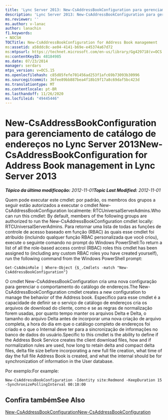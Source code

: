```yaml
---
title: 'Lync Server 2013: New-CsAddressBookConfiguration para gerenciamento de catálogo de endereços'
description: 'Lync Server 2013: New-CsAddressBookConfiguration para gerenciamento de catálogo de endereços.'
ms.reviewer: ''
ms.author: v-lanac
author: lanachin
f1.keywords:
- NOCSH
TOCTitle: New-CsAddressBookConfiguration for Address Book management
ms:assetid: a58ddc8c-ae04-4141-b69e-e45374a67d72
ms:mtpsurl: https://technet.microsoft.com/en-us/library/Gg429718(v=OCS.15)
ms:contentKeyID: 48184985
ms.date: 07/23/2014
manager: serdars
mtps_version: v=OCS.15
ms.openlocfilehash: c85d85fefe701456ad253f1afc69b73093b30996
ms.sourcegitcommit: 36fee89bb887bea4f18b19f17a8c69daf5bc423d
ms.translationtype: MT
ms.contentlocale: pt-BR
ms.lasthandoff: 11/26/2020
ms.locfileid: "49445446"
---
```

# <a name="new-csaddressbookconfiguration-for-address-book-management-in-lync-server-2013"></a><span data-ttu-id="e3fc1-103">New-CsAddressBookConfiguration para gerenciamento de catálogo de endereços no Lync Server 2013</span><span class="sxs-lookup"><span data-stu-id="e3fc1-103">New-CsAddressBookConfiguration for Address Book management in Lync Server 2013</span></span>

<div data-xmlns="http://www.w3.org/1999/xhtml">

<div class="topic" data-xmlns="http://www.w3.org/1999/xhtml" data-msxsl="urn:schemas-microsoft-com:xslt" data-cs="https://msdn.microsoft.com/">

<div data-asp="https://msdn2.microsoft.com/asp">



</div>

<div id="mainSection">

<div id="mainBody"><span data-ttu-id="e3fc1-104">

<span> </span></span><span class="sxs-lookup"><span data-stu-id="e3fc1-104">

<span> </span></span></span>

<span data-ttu-id="e3fc1-105">_**Tópico da última modificação:** 2012-11-01_</span><span class="sxs-lookup"><span data-stu-id="e3fc1-105">_**Topic Last Modified:** 2012-11-01_</span></span>

<span data-ttu-id="e3fc1-106">Quem pode executar este cmdlet: por padrão, os membros dos grupos a seguir estão autorizados a executar o cmdlet New-CsAddressBookConfiguration localmente: RTCUniversalServerAdmins.</span><span class="sxs-lookup"><span data-stu-id="e3fc1-106">Who can run this cmdlet: By default, members of the following groups are authorized to run the New-CsAddressBookConfiguration cmdlet locally: RTCUniversalServerAdmins.</span></span> <span data-ttu-id="e3fc1-107">Para retornar uma lista de todas as funções de controle de acesso baseado em função (RBAC) às quais esse cmdlet foi atribuído (incluindo qualquer função RBAC personalizada que você criou), execute o seguinte comando no prompt do Windows PowerShell:</span><span class="sxs-lookup"><span data-stu-id="e3fc1-107">To return a list of all the role-based access control (RBAC) roles this cmdlet has been assigned to (including any custom RBAC roles you have created yourself), run the following command from the Windows PowerShell prompt:</span></span>

    Get-CsAdminRole | Where-Object {$_.Cmdlets -match "New-CsAddressBookConfiguration"}

<span data-ttu-id="e3fc1-108">O cmdlet New-CsAddressBookConfiguration cria uma nova configuração para gerenciar o comportamento do catálogo de endereços.</span><span class="sxs-lookup"><span data-stu-id="e3fc1-108">The New-CsAddressBookConfiguration cmdlet creates a new configuration to manage the behavior of the Address book.</span></span> <span data-ttu-id="e3fc1-109">Específico para esse cmdlet é a capacidade de definir se o serviço de catálogo de endereços cria os arquivos de download do cliente, como e se as regras de normalização forem usadas, por quanto tempo manter os arquivos Delta e Delta, o tamanho do arquivo Delta antes de incorporar uma nova criação de arquivo completa, a hora do dia em que o catálogo completo de endereços foi criado e o que o Internal deve ter para a sincronização de informações no banco de dados do usuário.</span><span class="sxs-lookup"><span data-stu-id="e3fc1-109">Specific to this cmdlet is the ability to define if the Address Book Service creates the client download files, how and if normalization rules are used, how long to retain delta and compact delta files, delta file size before incorporating a new full file creation, what time of day the full file Address Book is created, and what the internal should be for synchronization of information in the User database.</span></span>

<span data-ttu-id="e3fc1-110">Por exemplo:</span><span class="sxs-lookup"><span data-stu-id="e3fc1-110">For example:</span></span>

    New-CsAddressBookConfiguration -Identity site:Redmond -KeepDuration 15 -SynchronizePollingInterval 00:10:00

<div>

## <a name="see-also"></a><span data-ttu-id="e3fc1-111">Confira também</span><span class="sxs-lookup"><span data-stu-id="e3fc1-111">See Also</span></span>


[<span data-ttu-id="e3fc1-112">New-CsAddressBookConfiguration</span><span class="sxs-lookup"><span data-stu-id="e3fc1-112">New-CsAddressBookConfiguration</span></span>](https://docs.microsoft.com/powershell/module/skype/New-CsAddressBookConfiguration)  
  

<span data-ttu-id="e3fc1-113"></div>

</div>

<span> </span>

</div>

</div>

</span><span class="sxs-lookup"><span data-stu-id="e3fc1-113"></div>

</div>

<span> </span>

</div>

</div>

</span></span></div>


